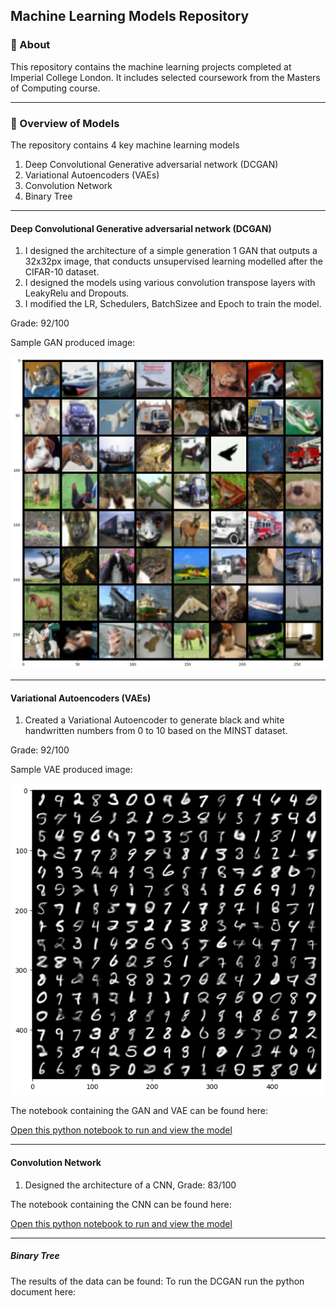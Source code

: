 ## Machine Learning Models Repository

### :dart: About ##
This repository contains the machine learning projects completed at Imperial College London. It includes selected coursework from the Masters of Computing course.

------------
### :rocket: Overview of Models ###

The repository contains 4 key machine learning models
1. Deep Convolutional Generative adversarial network (DCGAN)
2. Variational Autoencoders (VAEs)
3. Convolution Network
4. Binary Tree

------------
#### Deep Convolutional Generative adversarial network (DCGAN)

1. I designed the architecture of a simple generation 1 GAN that outputs a 32x32px image, that conducts unsupervised learning modelled after the CIFAR-10 dataset.
2. I designed the models using various convolution transpose layers with LeakyRelu and Dropouts.
3. I modified the LR, Schedulers, BatchSizee and Epoch to train the model.

Grade: 92/100

Sample GAN produced image:

<img width = "600" title="GAN Image" src="https://github.com/marcushooi/machine-learning-model/blob/main/Image%20Generation%20with%20VAE%20and%20GAN/GAN%20Results.png">

------------
#### Variational Autoencoders (VAEs)
1. Created a Variational Autoencoder to generate black and white handwritten numbers from 0 to 10 based on the MINST dataset.

Grade: 92/100

Sample VAE produced image:

<img width = "600" title="VAE Image" src="https://github.com/marcushooi/machine-learning-model/blob/main/Image%20Generation%20with%20VAE%20and%20GAN/VAE%20Results.png">


The notebook containing the GAN and VAE can be found here:

[Open this python notebook to run and view the model](/Image%20Generation%20with%20VAE%20and%20GAN/GAN%20&%20VAE.ipynb)

------------
#### Convolution Network
1. Designed the architecture of a CNN, 
Grade: 83/100

The notebook containing the CNN can be found here:

[Open this python notebook to run and view the model](/blob/main/Convolution%20Neural%20Network/Convolution_Neural_Network.ipynb)

------------
##### Binary Tree


The results of the data can be found:
To run the DCGAN run the python document here:

